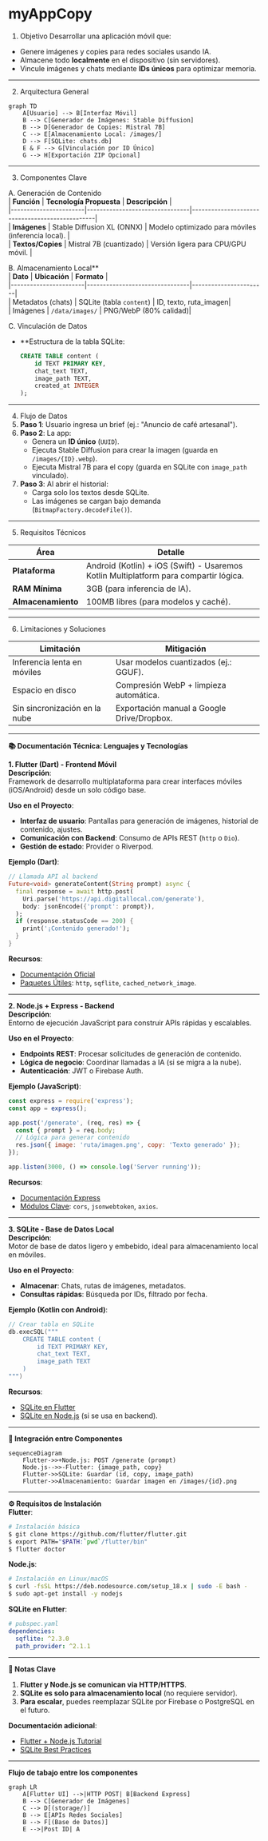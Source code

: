 # myAppCopy

1. Objetivo 
Desarrollar una aplicación móvil que:  
- Genere imágenes y copies para redes sociales usando IA.  
- Almacene todo **localmente** en el dispositivo (sin servidores).  
- Vincule imágenes y chats mediante **IDs únicos** para optimizar memoria.  

---

2. Arquitectura General
   
```mermaid
graph TD
    A[Usuario] --> B[Interfaz Móvil]
    B --> C[Generador de Imágenes: Stable Diffusion]
    B --> D[Generador de Copies: Mistral 7B]
    C --> E[Almacenamiento Local: /images/]
    D --> F[SQLite: chats.db]
    E & F --> G[Vinculación por ID Único]
    G --> H[Exportación ZIP Opcional]
```

---

3. Componentes Clave
   
A. Generación de Contenido  
| **Función**           | **Tecnología Propuesta**       | **Descripción**                                  |  
|-----------------------|--------------------------------|------------------------------------------------|  
| **Imágenes**          | Stable Diffusion XL (ONNX)     | Modelo optimizado para móviles (inferencia local). |  
| **Textos/Copies**     | Mistral 7B (cuantizado)        | Versión ligera para CPU/GPU móvil.              |  

B. Almacenamiento Local**  
| **Dato**              | **Ubicación**                  | **Formato**           |  
|-----------------------|--------------------------------|-----------------------|  
| Metadatos (chats)     | SQLite (tabla `content`)       | ID, texto, ruta_imagen|  
| Imágenes              | `/data/images/`                | PNG/WebP (80% calidad)|  

C. Vinculación de Datos
- **Estructura de la tabla SQLite:  
  ```sql
  CREATE TABLE content (
      id TEXT PRIMARY KEY,
      chat_text TEXT,
      image_path TEXT,
      created_at INTEGER
  );
  ```

---

4. Flujo de Datos 
1. **Paso 1**: Usuario ingresa un brief (ej.: "Anuncio de café artesanal").  
2. **Paso 2**: La app:  
   - Genera un **ID único** (`UUID`).  
   - Ejecuta Stable Diffusion para crear la imagen (guarda en `/images/{ID}.webp`).  
   - Ejecuta Mistral 7B para el copy (guarda en SQLite con `image_path` vinculado).  
3. **Paso 3**: Al abrir el historial:  
   - Carga solo los textos desde SQLite.  
   - Las imágenes se cargan bajo demanda (`BitmapFactory.decodeFile()`).  

---

5. Requisitos Técnicos
   
| **Área**                     | **Detalle**                                                                          |  
|------------------------------|--------------------------------------------------------------------------------------|  
| **Plataforma**               | Android (Kotlin) + iOS (Swift) - Usaremos Kotlin Multiplatform para compartir lógica.|  
| **RAM Mínima**               | 3GB (para inferencia de IA).                                                         |  
| **Almacenamiento**           | 100MB libres (para modelos y caché).                                                 |  

---


6. Limitaciones y Soluciones
     
| **Limitación**               | **Mitigación**                             |  
|------------------------------|--------------------------------------------|  
| Inferencia lenta en móviles  | Usar modelos cuantizados (ej.: GGUF).      |  
| Espacio en disco             | Compresión WebP + limpieza automática.     |  
| Sin sincronización en la nube| Exportación manual a Google Drive/Dropbox. |  

---

**📚 Documentación Técnica: Lenguajes y Tecnologías**  

 **1. Flutter (Dart) - Frontend Móvil**  
**Descripción**:  
Framework de desarrollo multiplataforma para crear interfaces móviles (iOS/Android) desde un solo código base.  

**Uso en el Proyecto**:  
- **Interfaz de usuario**: Pantallas para generación de imágenes, historial de contenido, ajustes.  
- **Comunicación con Backend**: Consumo de APIs REST (`http` o `Dio`).  
- **Gestión de estado**: Provider o Riverpod.  

**Ejemplo (Dart)**:  
```dart
// Llamada API al backend
Future<void> generateContent(String prompt) async {
  final response = await http.post(
    Uri.parse('https://api.digitallocal.com/generate'),
    body: jsonEncode({'prompt': prompt}),
  );
  if (response.statusCode == 200) {
    print('¡Contenido generado!');
  }
}
```  

**Recursos**:  
- [Documentación Oficial](https://flutter.dev)  
- [Paquetes Útiles](https://pub.dev): `http`, `sqflite`, `cached_network_image`.  

---

**2. Node.js + Express - Backend**  
**Descripción**:  
Entorno de ejecución JavaScript para construir APIs rápidas y escalables.  

**Uso en el Proyecto**:  
- **Endpoints REST**: Procesar solicitudes de generación de contenido.  
- **Lógica de negocio**: Coordinar llamadas a IA (si se migra a la nube).  
- **Autenticación**: JWT o Firebase Auth.  

**Ejemplo (JavaScript)**:  
```javascript
const express = require('express');
const app = express();

app.post('/generate', (req, res) => {
  const { prompt } = req.body;
  // Lógica para generar contenido
  res.json({ image: 'ruta/imagen.png', copy: 'Texto generado' });
});

app.listen(3000, () => console.log('Server running'));
```  

**Recursos**:  
- [Documentación Express](https://expressjs.com)  
- [Módulos Clave](https://www.npmjs.com): `cors`, `jsonwebtoken`, `axios`.  

---
 **3. SQLite - Base de Datos Local**  
**Descripción**:  
Motor de base de datos ligero y embebido, ideal para almacenamiento local en móviles.  

**Uso en el Proyecto**:  
- **Almacenar**: Chats, rutas de imágenes, metadatos.  
- **Consultas rápidas**: Búsqueda por IDs, filtrado por fecha.  

**Ejemplo (Kotlin con Android)**:  
```kotlin
// Crear tabla en SQLite
db.execSQL("""
    CREATE TABLE content (
        id TEXT PRIMARY KEY,
        chat_text TEXT,
        image_path TEXT
    )
""")
```  

**Recursos**:  
- [SQLite en Flutter](https://pub.dev/packages/sqflite)  
- [SQLite en Node.js](https://www.npmjs.com/package/sqlite3) (si se usa en backend).  

---

**🔗 Integración entre Componentes**  
```mermaid
sequenceDiagram
    Flutter->>+Node.js: POST /generate (prompt)
    Node.js-->>-Flutter: {image_path, copy}
    Flutter->>SQLite: Guardar (id, copy, image_path)
    Flutter->>Almacenamiento: Guardar imagen en /images/{id}.png
```  

---

 **⚙️ Requisitos de Instalación**  
 **Flutter**:  
```bash
# Instalación básica
$ git clone https://github.com/flutter/flutter.git
$ export PATH="$PATH:`pwd`/flutter/bin"
$ flutter doctor
```  

**Node.js**:  
```bash
# Instalación en Linux/macOS
$ curl -fsSL https://deb.nodesource.com/setup_18.x | sudo -E bash -
$ sudo apt-get install -y nodejs
```  

 **SQLite en Flutter**:  
```yaml
# pubspec.yaml
dependencies:
  sqflite: ^2.3.0
  path_provider: ^2.1.1
```  

---

 **📌 Notas Clave**  
1. **Flutter y Node.js se comunican via HTTP/HTTPS**.  
2. **SQLite es solo para almacenamiento local** (no requiere servidor).  
3. **Para escalar**, puedes reemplazar SQLite por Firebase o PostgreSQL en el futuro.




**Documentación adicional**:  
- [Flutter + Node.js Tutorial](https://medium.com/swlh/flutter-with-node-js-backend-99ffb9b8b437)  
- [SQLite Best Practices](https://www.sqlite.org/docs.html) 

---
**Flujo de tabajo entre los componentes**

```mermaid
graph LR
    A[Flutter UI] -->|HTTP POST| B[Backend Express]
    B --> C[Generador de Imágenes]
    C --> D[(storage/)]
    B --> E[APIs Redes Sociales]
    B --> F[(Base de Datos)]
    E -->|Post ID| A

```
